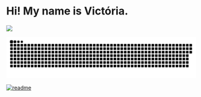 <h1> Hi! My name is Victória. </h1>

 
<div>
  <a href="https://github.com/paolachagas">
  <img height="180em"   align="center" src="https://github-readme-stats.vercel.app/api?username=paolachagas&show_icons=true&theme=react&include_all_commits=true&count_private=true"/>

  

</div>
 
  ![Snake animation](https://github.com/paolachagas/paolachagas/blob/output/github-contribution-grid-snake.svg)
 
</div>
 
[![readme](https://github-readme-stats.vercel.app/api/pin/?username=paolachagas&repo=ELLEN2121&theme=react)](https://github.com/paolachagas/paolachagas)
